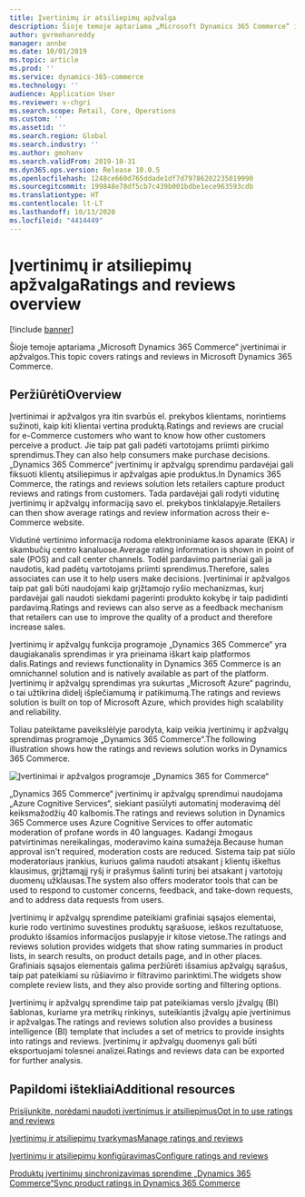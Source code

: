 ```yaml
---
title: Įvertinimų ir atsiliepimų apžvalga
description: Šioje temoje aptariama „Microsoft Dynamics 365 Commerce“ įvertinimai ir apžvalgos.
author: gvrmohanreddy
manager: annbe
ms.date: 10/01/2019
ms.topic: article
ms.prod: ''
ms.service: dynamics-365-commerce
ms.technology: ''
audience: Application User
ms.reviewer: v-chgri
ms.search.scope: Retail, Core, Operations
ms.custom: ''
ms.assetid: ''
ms.search.region: Global
ms.search.industry: ''
ms.author: gmohanv
ms.search.validFrom: 2019-10-31
ms.dyn365.ops.version: Release 10.0.5
ms.openlocfilehash: 1248ce660d765ddade1df7d79786202235019990
ms.sourcegitcommit: 199848e78df5cb7c439b001bdbe1ece963593cdb
ms.translationtype: HT
ms.contentlocale: lt-LT
ms.lasthandoff: 10/13/2020
ms.locfileid: "4414449"
---
```

# <a name="ratings-and-reviews-overview"></a><span data-ttu-id="e51b0-103">Įvertinimų ir atsiliepimų apžvalga</span><span class="sxs-lookup"><span data-stu-id="e51b0-103">Ratings and reviews overview</span></span>


[!include [banner](includes/banner.md)]

<span data-ttu-id="e51b0-104">Šioje temoje aptariama „Microsoft Dynamics 365 Commerce“ įvertinimai ir apžvalgos.</span><span class="sxs-lookup"><span data-stu-id="e51b0-104">This topic covers ratings and reviews in Microsoft Dynamics 365 Commerce.</span></span>

## <a name="overview"></a><span data-ttu-id="e51b0-105">Peržiūrėti</span><span class="sxs-lookup"><span data-stu-id="e51b0-105">Overview</span></span>

<span data-ttu-id="e51b0-106">Įvertinimai ir apžvalgos yra itin svarbūs el. prekybos klientams, norintiems sužinoti, kaip kiti klientai vertina produktą.</span><span class="sxs-lookup"><span data-stu-id="e51b0-106">Ratings and reviews are crucial for e-Commerce customers who want to know how other customers perceive a product.</span></span> <span data-ttu-id="e51b0-107">Jie taip pat gali padėti vartotojams priimti pirkimo sprendimus.</span><span class="sxs-lookup"><span data-stu-id="e51b0-107">They can also help consumers make purchase decisions.</span></span> <span data-ttu-id="e51b0-108">„Dynamics 365 Commerce“ įvertinimų ir apžvalgų sprendimu pardavėjai gali fiksuoti klientų atsiliepimus ir apžvalgas apie produktus.</span><span class="sxs-lookup"><span data-stu-id="e51b0-108">In Dynamics 365 Commerce, the ratings and reviews solution lets retailers capture product reviews and ratings from customers.</span></span> <span data-ttu-id="e51b0-109">Tada pardavėjai gali rodyti vidutinę įvertinimų ir apžvalgų informaciją savo el. prekybos tinklalapyje.</span><span class="sxs-lookup"><span data-stu-id="e51b0-109">Retailers can then show average ratings and review information across their e-Commerce website.</span></span>

<span data-ttu-id="e51b0-110">Vidutinė vertinimo informacija rodoma elektroniniame kasos aparate (EKA) ir skambučių centro kanaluose.</span><span class="sxs-lookup"><span data-stu-id="e51b0-110">Average rating information is shown in point of sale (POS) and call center channels.</span></span> <span data-ttu-id="e51b0-111">Todėl pardavimo partneriai gali ja naudotis, kad padėtų vartotojams priimti sprendimus.</span><span class="sxs-lookup"><span data-stu-id="e51b0-111">Therefore, sales associates can use it to help users make decisions.</span></span> <span data-ttu-id="e51b0-112">Įvertinimai ir apžvalgos taip pat gali būti naudojami kaip grįžtamojo ryšio mechanizmas, kurį pardavėjai gali naudoti siekdami pagerinti produkto kokybę ir taip padidinti pardavimą.</span><span class="sxs-lookup"><span data-stu-id="e51b0-112">Ratings and reviews can also serve as a feedback mechanism that retailers can use to improve the quality of a product and therefore increase sales.</span></span>

<span data-ttu-id="e51b0-113">Įvertinimų ir apžvalgų funkcija programoje „Dynamics 365 Commerce“ yra daugiakanalis sprendimas ir yra prieinama iškart kaip platformos dalis.</span><span class="sxs-lookup"><span data-stu-id="e51b0-113">Ratings and reviews functionality in Dynamics 365 Commerce is an omnichannel solution and is natively available as part of the platform.</span></span> <span data-ttu-id="e51b0-114">Įvertinimų ir apžvalgų sprendimas yra sukurtas „Microsoft Azure“ pagrindu, o tai užtikrina didelį išplečiamumą ir patikimumą.</span><span class="sxs-lookup"><span data-stu-id="e51b0-114">The ratings and reviews solution is built on top of Microsoft Azure, which provides high scalability and reliability.</span></span>

<span data-ttu-id="e51b0-115">Toliau pateiktame paveikslėlyje parodyta, kaip veikia įvertinimų ir apžvalgų sprendimas programoje „Dynamics 365 Commerce“.</span><span class="sxs-lookup"><span data-stu-id="e51b0-115">The following illustration shows how the ratings and reviews solution works in Dynamics 365 Commerce.</span></span>

![Įvertinimai ir apžvalgos programoje „Dynamics 365 for Commerce“](media/Dynamics-365-Commerce-Ratings-and-Reviews-Overview.jpg)

<span data-ttu-id="e51b0-117">„Dynamics 365 Commerce“ įvertinimų ir apžvalgų sprendimui naudojama „Azure Cognitive Services“, siekiant pasiūlyti automatinį moderavimą dėl keiksmažodžių 40 kalbomis.</span><span class="sxs-lookup"><span data-stu-id="e51b0-117">The ratings and reviews solution in Dynamics 365 Commerce uses Azure Cognitive Services to offer automatic moderation of profane words in 40 languages.</span></span> <span data-ttu-id="e51b0-118">Kadangi žmogaus patvirtinimas nereikalingas, moderavimo kaina sumažėja.</span><span class="sxs-lookup"><span data-stu-id="e51b0-118">Because human approval isn't required, moderation costs are reduced.</span></span> <span data-ttu-id="e51b0-119">Sistema taip pat siūlo moderatoriaus įrankius, kuriuos galima naudoti atsakant į klientų iškeltus klausimus, grįžtamąjį ryšį ir prašymus šalinti turinį bei atsakant į vartotojų duomenų užklausas.</span><span class="sxs-lookup"><span data-stu-id="e51b0-119">The system also offers moderator tools that can be used to respond to customer concerns, feedback, and take-down requests, and to address data requests from users.</span></span>

<span data-ttu-id="e51b0-120">Įvertinimų ir apžvalgų sprendime pateikiami grafiniai sąsajos elementai, kurie rodo vertinimo suvestines produktų sąrašuose, ieškos rezultatuose, produkto išsamios informacijos puslapyje ir kitose vietose.</span><span class="sxs-lookup"><span data-stu-id="e51b0-120">The ratings and reviews solution provides widgets that show rating summaries in product lists, in search results, on product details page, and in other places.</span></span> <span data-ttu-id="e51b0-121">Grafiniais sąsajos elementais galima peržiūrėti išsamius apžvalgų sąrašus, taip pat pateikiami su rūšiavimo ir filtravimo parinktimi.</span><span class="sxs-lookup"><span data-stu-id="e51b0-121">The widgets show complete review lists, and they also provide sorting and filtering options.</span></span>

<span data-ttu-id="e51b0-122">Įvertinimų ir apžvalgų sprendime taip pat pateikiamas verslo įžvalgų (BI) šablonas, kuriame yra metrikų rinkinys, suteikiantis įžvalgų apie įvertinimus ir apžvalgas.</span><span class="sxs-lookup"><span data-stu-id="e51b0-122">The ratings and reviews solution also provides a business intelligence (BI) template that includes a set of metrics to provide insights into ratings and reviews.</span></span> <span data-ttu-id="e51b0-123">Įvertinimų ir apžvalgų duomenys gali būti eksportuojami tolesnei analizei.</span><span class="sxs-lookup"><span data-stu-id="e51b0-123">Ratings and reviews data can be exported for further analysis.</span></span>

## <a name="additional-resources"></a><span data-ttu-id="e51b0-124">Papildomi ištekliai</span><span class="sxs-lookup"><span data-stu-id="e51b0-124">Additional resources</span></span>

[<span data-ttu-id="e51b0-125">Prisijunkite, norėdami naudoti įvertinimus ir atsiliepimus</span><span class="sxs-lookup"><span data-stu-id="e51b0-125">Opt in to use ratings and reviews</span></span>](opt-in-ratings-reviews.md)

[<span data-ttu-id="e51b0-126">Įvertinimų ir atsiliepimų tvarkymas</span><span class="sxs-lookup"><span data-stu-id="e51b0-126">Manage ratings and reviews</span></span>](manage-reviews.md)

[<span data-ttu-id="e51b0-127">Įvertinimų ir atsiliepimų konfigūravimas</span><span class="sxs-lookup"><span data-stu-id="e51b0-127">Configure ratings and reviews</span></span>](configure-ratings-reviews.md)

[<span data-ttu-id="e51b0-128">Produktų įvertinimų sinchronizavimas sprendime „Dynamics 365 Commerce“</span><span class="sxs-lookup"><span data-stu-id="e51b0-128">Sync product ratings in Dynamics 365 Commerce</span></span>](sync-product-ratings.md)
